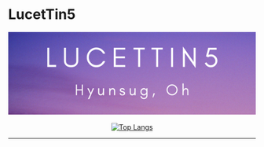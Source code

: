 # LucetTin5

<div id="header" align="center">
    <img src="imgs/header.png" />

[![Top Langs](https://github-readme-stats.vercel.app/api/top-langs/?username=lucettin5&layout=compact&langs_count=7)](https://github.com/lucettin5/github-readme-stats)

</div>
   
---
